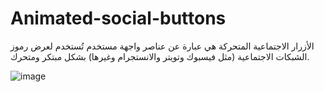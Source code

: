 # Animated-social-buttons



الأزرار الاجتماعية المتحركة هي عبارة عن عناصر واجهة مستخدم تُستخدم لعرض رموز الشبكات الاجتماعية (مثل فيسبوك وتويتر والانستجرام وغيرها) بشكل مبتكر ومتحرك.

![image](https://github.com/lujain142/Animated-social-buttons/assets/129529915/4dc58d68-0a63-46aa-800f-ad8a724bf5b2)


